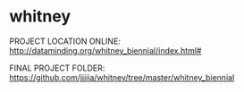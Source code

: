 whitney
=======
PROJECT LOCATION ONLINE:
http://dataminding.org/whitney_biennial/index.html#

FINAL PROJECT FOLDER:
https://github.com/jjjiia/whitney/tree/master/whitney_biennial




